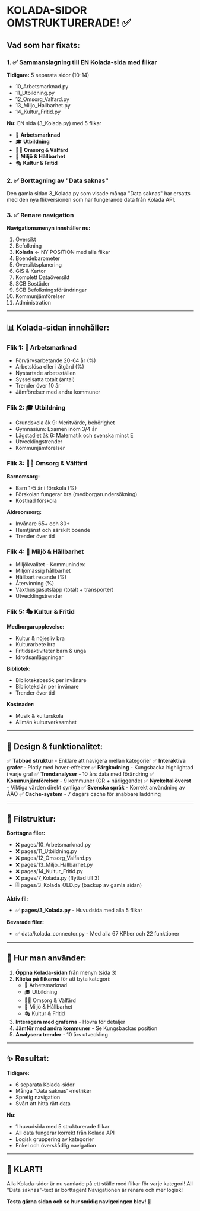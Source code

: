 # KOLADA-SIDOR OMSTRUKTURERADE! ✅

## Vad som har fixats:

### 1. ✅ Sammanslagning till EN Kolada-sida med flikar
**Tidigare:** 5 separata sidor (10-14)
- 10_Arbetsmarknad.py
- 11_Utbildning.py  
- 12_Omsorg_Valfard.py
- 13_Miljo_Hallbarhet.py
- 14_Kultur_Fritid.py

**Nu:** EN sida (3_Kolada.py) med 5 flikar
- 💼 **Arbetsmarknad**
- 🎓 **Utbildning**
- 👶👵 **Omsorg & Välfärd**
- 🌱 **Miljö & Hållbarhet**
- 🎭 **Kultur & Fritid**

### 2. ✅ Borttagning av "Data saknas"
Den gamla sidan 3_Kolada.py som visade många "Data saknas" har ersatts med den nya flikversionen som har fungerande data från Kolada API.

### 3. ✅ Renare navigation
**Navigationsmenyn innehåller nu:**
1. Översikt
2. Befolkning
3. **Kolada** ← NY POSITION med alla flikar
4. Boendebarometer
5. Översiktsplanering
6. GIS & Kartor
7. Komplett Dataöversikt
8. SCB Bostäder
9. SCB Befolkningsförändringar
10. Kommunjämförelser
11. Administration

---

## 📊 Kolada-sidan innehåller:

### Flik 1: 💼 Arbetsmarknad
- Förvärvsarbetande 20-64 år (%)
- Arbetslösa eller i åtgärd (%)
- Nystartade arbetsställen
- Sysselsatta totalt (antal)
- Trender över 10 år
- Jämförelser med andra kommuner

### Flik 2: 🎓 Utbildning
- Grundskola åk 9: Meritvärde, behörighet
- Gymnasium: Examen inom 3/4 år
- Lågstadiet åk 6: Matematik och svenska minst E
- Utvecklingstrender
- Kommunjämförelser

### Flik 3: 👶👵 Omsorg & Välfärd
**Barnomsorg:**
- Barn 1-5 år i förskola (%)
- Förskolan fungerar bra (medborgarundersökning)
- Kostnad förskola

**Äldreomsorg:**
- Invånare 65+ och 80+
- Hemtjänst och särskilt boende
- Trender över tid

### Flik 4: 🌱 Miljö & Hållbarhet
- Miljökvalitet - Kommunindex
- Miljömässig hållbarhet
- Hållbart resande (%)
- Återvinning (%)
- Växthusgasutsläpp (totalt + transporter)
- Utvecklingstrender

### Flik 5: 🎭 Kultur & Fritid
**Medborgarupplevelse:**
- Kultur & nöjesliv bra
- Kulturarbete bra
- Fritidsaktiviteter barn & unga
- Idrottsanläggningar

**Bibliotek:**
- Biblioteksbesök per invånare
- Bibliotekslån per invånare
- Trender över tid

**Kostnader:**
- Musik & kulturskola
- Allmän kulturverksamhet

---

## 🎨 Design & funktionalitet:

✅ **Tabbad struktur** - Enklare att navigera mellan kategorier
✅ **Interaktiva grafer** - Plotly med hover-effekter
✅ **Färgkodning** - Kungsbacka highlightad i varje graf
✅ **Trendanalyser** - 10 års data med förändring
✅ **Kommunjämförelser** - 9 kommuner (GR + närliggande)
✅ **Nyckeltal överst** - Viktiga värden direkt synliga
✅ **Svenska språk** - Korrekt användning av ÅÄÖ
✅ **Cache-system** - 7 dagars cache för snabbare laddning

---

## 📁 Filstruktur:

**Borttagna filer:**
- ❌ pages/10_Arbetsmarknad.py
- ❌ pages/11_Utbildning.py
- ❌ pages/12_Omsorg_Valfard.py
- ❌ pages/13_Miljo_Hallbarhet.py
- ❌ pages/14_Kultur_Fritid.py
- ❌ pages/7_Kolada.py (flyttad till 3)
- 🗄️ pages/3_Kolada_OLD.py (backup av gamla sidan)

**Aktiv fil:**
- ✅ **pages/3_Kolada.py** - Huvudsida med alla 5 flikar

**Bevarade filer:**
- ✅ data/kolada_connector.py - Med alla 67 KPI:er och 22 funktioner

---

## 🚀 Hur man använder:

1. **Öppna Kolada-sidan** från menyn (sida 3)
2. **Klicka på flikarna** för att byta kategori:
   - 💼 Arbetsmarknad
   - 🎓 Utbildning
   - 👶👵 Omsorg & Välfärd
   - 🌱 Miljö & Hållbarhet
   - 🎭 Kultur & Fritid
3. **Interagera med graferna** - Hovra för detaljer
4. **Jämför med andra kommuner** - Se Kungsbackas position
5. **Analysera trender** - 10 års utveckling

---

## ✨ Resultat:

**Tidigare:**
- 6 separata Kolada-sidor
- Många "Data saknas"-metriker
- Spretig navigation
- Svårt att hitta rätt data

**Nu:**
- 1 huvudsida med 5 strukturerade flikar
- All data fungerar korrekt från Kolada API
- Logisk gruppering av kategorier
- Enkel och överskådlig navigation

---

## 🎉 KLART!

Alla Kolada-sidor är nu samlade på ett ställe med flikar för varje kategori!
All "Data saknas"-text är borttagen!
Navigationen är renare och mer logisk!

**Testa gärna sidan och se hur smidig navigeringen blev!** 🚀
